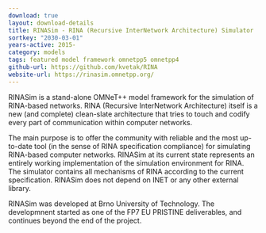 ```yaml
---
download: true
layout: download-details
title: RINASim - RINA (Recursive InterNetwork Architecture) Simulator
sortkey: "2030-03-01"
years-active: 2015-
category: models
tags: featured model framework omnetpp5 omnetpp4
github-url: https://github.com/kvetak/RINA
website-url: https://rinasim.omnetpp.org/
---
```


RINASim is a stand-alone OMNeT++ model framework for the simulation of
RINA-based networks. RINA (Recursive InterNetwork Architecture) itself
is a new (and complete) clean-slate architecture that tries to touch
and codify every part of communication within computer networks.

The main purpose is to offer the community with reliable and the most up-to-date
tool (in the sense of RINA specification compliance) for simulating RINA-based
computer networks. RINASim at its current state represents an entirely working
implementation of the simulation environment for RINA. The simulator contains
all mechanisms of RINA according to the current specification.
RINASim does not depend on INET or any other external library.

RINASim was developed at Brno University of Technology. The developmnent
started as one of the FP7 EU PRISTINE deliverables, and continues beyond
the end of the project.